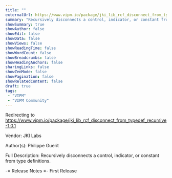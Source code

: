 ```yaml
---
title: ""
externalUrl: https://www.vipm.io/package/jki_lib_rcf_disconnect_from_typedef_recursive-1.0.1
summary: "Recursively disconnects a control, indicator, or constant from type definitions."
showSummary: true
showAuthor: false
showEdit: false
showData: false
showViews: false
showReadingTime: false
showWordCount: false
showBreadcrumbs: false
showHeadingAnchors: false
sharingLinks: false
showZenMode: false
showPagination: false
showRelatedContent: false
draft: true
tags:
 - "VIPM"
 - "VIPM Community"
---
```


Redirecting to https://www.vipm.io/package/jki_lib_rcf_disconnect_from_typedef_recursive-1.0.1

Vendor: JKI Labs

Author(s): Philippe Guerit
 
Full Description:
Recursively disconnects a control, indicator, or constant from type definitions.

-= Release Notes =-
First Release